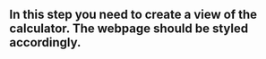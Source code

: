 ## In this step you need to create a view of the calculator. The webpage should be styled accordingly.
